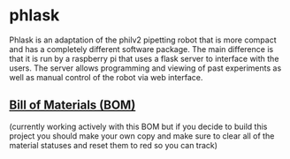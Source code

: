 # phlask
Phlask is an adaptation of the philv2 pipetting robot that is more compact and has a completely different software package. The main difference is that it is run by a raspberry pi that uses a flask server to interface with the users. The server allows programming and viewing of past experiments as well as manual control of the robot via web interface. 

## [Bill of Materials (BOM)](https://docs.google.com/spreadsheets/d/16TOlXRDoKtlOAvTiCGKz8jH9Rkvl1hXIs9z1LAUZMCc/edit?usp=sharing)

(currently working actively with this BOM but if you decide to build this project you should make your own copy and make sure to clear all of the material statuses and reset them to red so you can track)

